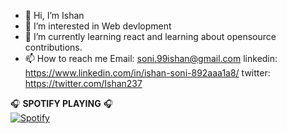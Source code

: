 - 👋 Hi, I’m Ishan
- 👀 I’m interested in Web devlopment
- 🌱 I’m currently learning react and learning about opensource contributions.
- 📫 How to reach me 
Email: soni.99ishan@gmail.com
linkedin: https://www.linkedin.com/in/ishan-soni-892aaa1a8/
twitter:  https://twitter.com/Ishan237

🎧 **SPOTIFY PLAYING** 🎧 <br>
[![Spotify](https://ishan-soni.vercel.app/api/spotify)](https://open.spotify.com/user/1o0d40s6trnrtrwx8fhhchqop)

<!---
ItsMeIshan/ItsMeIshan is a ✨ special ✨ repository because its `README.md` (this file) appears on your GitHub profile.
You can click the Preview link to take a look at your changes.
--->
